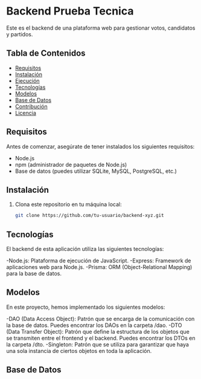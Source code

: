 # Backend Prueba Tecnica

Este es el backend de una plataforma web para gestionar votos, candidatos y partidos.

## Tabla de Contenidos

- [Requisitos](#requisitos)
- [Instalación](#instalación)
- [Ejecución](#ejecución)
- [Tecnologías](#tecnologías)
- [Modelos](#modelos)
- [Base de Datos](#base-de-datos)
- [Contribución](#contribución)
- [Licencia](#licencia)

## Requisitos

Antes de comenzar, asegúrate de tener instalados los siguientes requisitos:

- Node.js
- npm (administrador de paquetes de Node.js)
- Base de datos (puedes utilizar SQLite, MySQL, PostgreSQL, etc.)

## Instalación

1. Clona este repositorio en tu máquina local:

   ```bash
   git clone https://github.com/tu-usuario/backend-xyz.git

## Tecnologías
El backend de esta aplicación utiliza las siguientes tecnologías:

-Node.js: Plataforma de ejecución de JavaScript.
-Express: Framework de aplicaciones web para Node.js.
-Prisma: ORM (Object-Relational Mapping) para la base de datos.

## Modelos
En este proyecto, hemos implementado los siguientes modelos:

-DAO (Data Access Object): Patrón que se encarga de la comunicación con la base de datos. Puedes encontrar los DAOs en la carpeta /dao.
-DTO (Data Transfer Object): Patrón que define la estructura de los objetos que se transmiten entre el frontend y el backend. Puedes encontrar los DTOs en la carpeta /dto.
-Singleton: Patrón que se utiliza para garantizar que haya una sola instancia de ciertos objetos en toda la aplicación.

## Base de Datos
